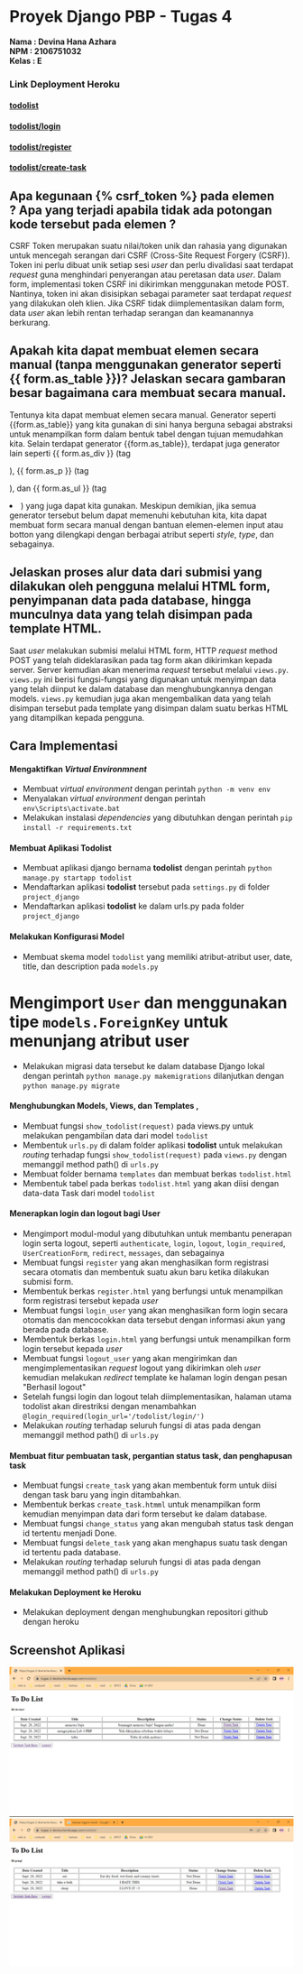 # Proyek Django PBP - Tugas 4

**Nama   : Devina Hana Azhara**<br/>
**NPM    : 2106751032**<br/>
**Kelas  : E**<br/>

### Link Deployment Heroku
#### [todolist](https://tugas-2-devina.herokuapp.com/todolist/)
#### [todolist/login](https://tugas-2-devina.herokuapp.com/todolist/login/)
#### [todolist/register](https://tugas-2-devina.herokuapp.com/todolist/login/)
#### [todolist/create-task](https://tugas-2-devina.herokuapp.com/todolist/create-task/)

## Apa kegunaan {% csrf_token %} pada elemen <form>? Apa yang terjadi apabila tidak ada potongan kode tersebut pada elemen <form>?
CSRF Token merupakan suatu nilai/token unik dan rahasia yang digunakan untuk mencegah serangan dari CSRF (Cross-Site Request Forgery (CSRF)). Token ini perlu dibuat unik setiap sesi *user* dan perlu divalidasi saat terdapat *request* guna menghindari penyerangan atau peretasan data *user*.
Dalam form, implementasi token CSRF ini dikirimkan menggunakan metode POST. Nantinya, token ini akan disisipkan sebagai parameter saat terdapat *request* yang dilakukan oleh klien. Jika CSRF tidak diimplementasikan dalam form, data *user* akan lebih rentan terhadap serangan dan keamanannya berkurang.

## Apakah kita dapat membuat elemen <form> secara manual (tanpa menggunakan generator seperti {{ form.as_table }})? Jelaskan secara gambaran besar bagaimana cara membuat <form> secara manual.
Tentunya kita dapat membuat elemen <form> secara manual. Generator seperti {{form.as_table}} yang kita gunakan di sini hanya berguna sebagai abstraksi untuk menampilkan form dalam bentuk tabel dengan tujuan memudahkan kita. Selain terdapat generator {{form.as_table}}, terdapat juga generator lain seperti {{ form.as_div }} (tag <div>), {{ form.as_p }} (tag <p>), dan {{ form.as_ul }} (tag <li>) yang juga dapat kita gunakan. Meskipun demikian, jika semua generator tersebut belum dapat memenuhi kebutuhan kita, kita dapat membuat form secara manual dengan bantuan elemen-elemen input atau botton yang dilengkapi dengan berbagai atribut seperti *style*, *type*, dan sebagainya. 

## Jelaskan proses alur data dari submisi yang dilakukan oleh pengguna melalui HTML form, penyimpanan data pada database, hingga munculnya data yang telah disimpan pada template HTML.
Saat *user* melakukan submisi melalui HTML form, HTTP *request* method POST yang telah dideklarasikan pada tag form akan dikirimkan kepada server. Server kemudian akan menerima *request* tersebut melalui `views.py`. `views.py` ini berisi fungsi-fungsi yang digunakan untuk menyimpan data yang telah diinput ke dalam database dan menghubungkannya dengan models. `views.py` kemudian juga akan mengembalikan data yang telah disimpan tersebut pada template yang disimpan dalam suatu berkas HTML yang ditampilkan kepada pengguna.

## Cara Implementasi 

#### Mengaktifkan *Virtual Environmnent*
* Membuat *virtual environment* dengan perintah `python -m venv env`
* Menyalakan *virtual environment* dengan perintah `env\Scripts\activate.bat`
* Melakukan instalasi *dependencies* yang dibutuhkan dengan perintah `pip install -r requirements.txt` 

#### Membuat Aplikasi Todolist
* Membuat aplikasi django bernama **todolist** dengan perintah `python manage.py startapp todolist`
* Mendaftarkan aplikasi **todolist** tersebut pada `settings.py` di folder `project_django`
* Mendaftarkan aplikasi **todolist** ke dalam urls.py pada folder `project_django`

#### Melakukan Konfigurasi Model
* Membuat skema model `todolist` yang memiliki atribut-atribut user, date, title, dan description pada `models.py`
# Mengimport `User` dan menggunakan tipe `models.ForeignKey` untuk menunjang atribut user 
* Melakukan migrasi data tersebut ke dalam database Django lokal dengan perintah `python manage.py makemigrations` dilanjutkan dengan `python manage.py migrate`

#### Menghubungkan Models, Views, dan Templates ,
* Membuat fungsi `show_todolist(request)` pada views.py untuk melakukan pengambilan data dari model `todolist`
* Membentuk `urls.py` di dalam folder aplikasi **todolist** untuk melakukan *routing* terhadap fungsi `show_todolist(request)` pada `views.py` dengan memanggil method path() di `urls.py`
* Membuat folder bernama `templates` dan membuat berkas `todolist.html`
* Membentuk tabel pada berkas `todolist.html` yang akan diisi dengan data-data Task dari model `todolist`

#### Menerapkan login dan logout bagi User
* Mengimport modul-modul yang dibutuhkan untuk membantu penerapan login serta logout, seperti `authenticate`, `login`, `logout`, `login_required`, `UserCreationForm`, `redirect`, `messages`, dan sebagainya
* Membuat fungsi `register` yang akan menghasilkan form registrasi secara otomatis dan membentuk suatu akun baru ketika dilakukan submisi form.
* Membentuk berkas `register.html` yang berfungsi untuk menampilkan form registrasi tersebut kepada *user*
* Membuat fungsi `login_user` yang akan menghasilkan form login secara otomatis dan mencocokkan data tersebut dengan informasi akun yang berada pada database.
* Membentuk berkas `login.html` yang berfungsi untuk menampilkan form login tersebut kepada *user*
* Membuat fungsi `logout_user` yang akan mengirimkan dan mengimplementasikan *request* logout yang dikirimkan oleh *user* kemudian melakukan *redirect* template ke halaman login dengan pesan "Berhasil logout"
* Setelah fungsi login dan logout telah diimplementasikan, halaman utama todolist akan direstriksi dengan menambahkan `@login_required(login_url='/todolist/login/')`
* Melakukan *routing* terhadap seluruh fungsi di atas pada dengan memanggil method path() di `urls.py`

#### Membuat fitur pembuatan task, pergantian status task, dan penghapusan task
* Membuat fungsi `create_task` yang akan membentuk form untuk diisi dengan task baru yang ingin ditambahkan. 
* Membentuk berkas `create_task.htmml` untuk menampilkan form kemudian menyimpan data dari form tersebut ke dalam database.
* Membuat fungsi `change_status` yang akan mengubah status task dengan id tertentu menjadi Done.
* Membuat fungsi `delete_task` yang akan menghapus suatu task dengan id tertentu pada database.
* Melakukan *routing* terhadap seluruh fungsi di atas pada dengan memanggil method path() di `urls.py`

#### Melakukan Deployment ke Heroku
* Melakukan deployment dengan menghubungkan repositori github dengan heroku

## Screenshot Aplikasi
![devina](/todolist/assets/akun_devina.png)
![pong](/todolist/assets/akun_pong.png)
